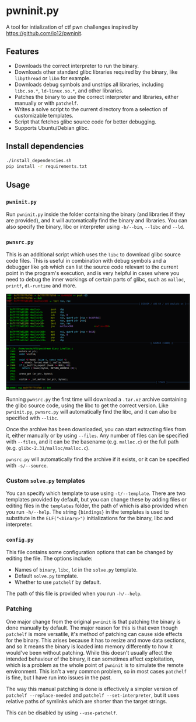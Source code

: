 # pwninit.py

A tool for intialization of ctf pwn challenges inspired by https://github.com/io12/pwninit.

## Features

* Downloads the correct interpreter to run the binary.
* Downloads other standard glibc libraries required by the binary, like `libpthread` or `libm` for example.
* Downloads debug symbols and unstrips all libraries, including `libc.so.*`, `ld-linux.so.*`, and other libraries.
* Patches the binary to use the correct interpreter and libraries, either manually or with `patchelf`.
* Writes a solve script to the current directory from a selection of customizable templates.
* Script that fetches glibc source code for better debugging.
* Supports Ubuntu/Debian glibc.

## Install dependencies

```bash
./install_dependencies.sh
pip install -r requirements.txt
```

## Usage

### `pwninit.py`

Run `pwninit.py` inside the folder containing the binary (and libraries if they are provided), and it will automatically find the binary and libraries.
You can also specify the binary, libc or interpreter using `-b/--bin`, `--libc` and `--ld`.

### `pwnsrc.py`

This is an additional script which uses the `libc` to download glibc source code files.
This is useful in combination with debug symbols and a debugger like `gdb` which can list the source code relevant to the current point in the program's execution, and is very helpful in cases where you need to debug the inner workings of certain parts of glibc, such as `malloc`, `printf`, `dl-runtime` and more.

![](assets/gdb_malloc_example.png)

Running `pwnsrc.py` the first time will download a `.tar.xz` archive containing the glibc source code, using the libc to get the correct version.
Like `pwninit.py`, `pwnsrc.py` will automatically find the libc, and it can also be specified with `--libc`.

Once the archive has been downloaded, you can start extracting files from it, either manually or by using `--files`.
Any number of files can be specified with `--files`, and it can be the basename (e.g. `malloc.c`) or the full path (e.g. `glibc-2.31/malloc/malloc.c`).

`pwnsrc.py` will automatically find the archive if it exists, or it can be specified with `-s/--source`.

### Custom `solve.py` templates

You can specify which template to use using `-t/--template`.
There are two templates provided by default, but you can change these by adding files or editing files in the `templates` folder, the path of which is also provided when you run `-h/--help`.
The string `{bindings}` in the templates is used to substitute in the `ELF("<binary>")` initializations for the binary, libc and interpreter.

### `config.py`

This file contains some configuration options that can be changed by editing the file.
The options include:
* Names of `binary`, `libc`, `ld` in the `solve.py` template.
* Default `solve.py` template.
* Whether to use `patchelf` by default.

The path of this file is provided when you run `-h/--help`.

### Patching

One major change from the original `pwninit` is that patching the binary is done manually by default.
The major reason for this is that even though `patchelf` is more versatile, it's method of patching can cause side effects for the binary.
This arises because it has to resize and move data sections, and so it means the binary is loaded into memory differently to how it would've been without patching.
While this doesn't usually affect the intended behaviour of the binary, it can sometimes affect exploitation, which is a problem as the whole point of `pwninit` is to simulate the remote environment.
This isn't a very common problem, so in most cases `patchelf` is fine, but I have run into issues in the past.

The way this manual patching is done is effectively a simpler version of `patchelf --replace-needed` and `patchelf --set-interpreter`, but it uses relative paths of symlinks which are shorter than the target strings.

This can be disabled by using `--use-patchelf`.
